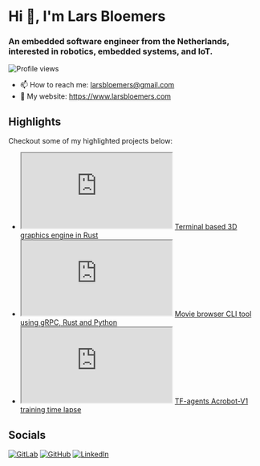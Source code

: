 <link rel="stylesheet" href="stylesheet.css">

# Hi 👋, I'm Lars Bloemers

### An embedded software engineer from the Netherlands, interested in robotics, embedded systems, and IoT.

![Profile views](https://komarev.com/ghpvc/?username=larsbl00&label=Profile%20views&color=0e75b6&style=flat)

- 📫 How to reach me: <larsbloemers@gmail.com>
- 🔗 My website: <https://www.larsbloemers.com>
## Highlights
Checkout some of my highlighted projects below:

<ul class="highlights">
    <li>
        <iframe src="https://www.youtube.com/embed/2buXAn24arg?si=lKgSaPRXNVtUUL5T"></iframe>
        <a href="https://gitlab.com/Larsbl00/terminal-engine" target="_blank">Terminal based 3D graphics engine in Rust</a>
    </li>
    <li>
        <iframe src="https://www.youtube.com/watch?v=iSdhcRt2rGU&"></iframe>
        <a href="https://gitlab.com/Larsbl00/grpc-movie-rental-service" target="_blank">Movie browser CLI tool using gRPC, Rust and Python</a>
    </li>
    <li>
        <iframe src="https://www.youtube.com/watch?v=lreSnJs2SpY"></iframe>
        <a href="https://gitlab.com/Larsbl00/tfagents-acrobot" target="_blank">TF-agents Acrobot-V1 training time lapse</a>
    </li>
</ul>

## Socials
[![GitLab](https://img.shields.io/badge/GitLab-330F63?style=for-the-badge&logo=gitlab&logoColor=white)](https://gitlab.com/larsbl00)
[![GitHub](https://img.shields.io/badge/GitHub-100000?style=for-the-badge&logo=github&logoColor=white)](https://github.com/larsbl00)
[![LinkedIn](https://img.shields.io/badge/LinkedIn-0077B5?style=for-the-badge&logo=linkedin&logoColor=white)](https://www.linkedin.com/in/lars-bloemers/)
